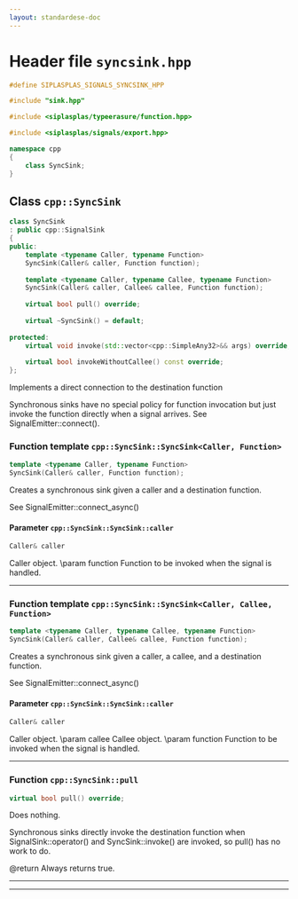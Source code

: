 ```yaml
---
layout: standardese-doc
---
```


# Header file `syncsink.hpp`

``` cpp
#define SIPLASPLAS_SIGNALS_SYNCSINK_HPP 

#include "sink.hpp"

#include <siplasplas/typeerasure/function.hpp>

#include <siplasplas/signals/export.hpp>

namespace cpp
{
    class SyncSink;
}
```

## Class `cpp::SyncSink`<a id="cpp::SyncSink"></a>

``` cpp
class SyncSink
: public cpp::SignalSink
{
public:
    template <typename Caller, typename Function>
    SyncSink(Caller& caller, Function function);
    
    template <typename Caller, typename Callee, typename Function>
    SyncSink(Caller& caller, Callee& callee, Function function);
    
    virtual bool pull() override;
    
    virtual ~SyncSink() = default;
    
protected:
    virtual void invoke(std::vector<cpp::SimpleAny32>&& args) override;
    
    virtual bool invokeWithoutCallee() const override;
};
```

Implements a direct connection to the destination function

Synchronous sinks have no special policy for function invocation but just invoke the function directly when a signal arrives. See SignalEmitter::connect().

### Function template `cpp::SyncSink::SyncSink<Caller, Function>`<a id="cpp::SyncSink::SyncSink<Caller, Function>"></a>

``` cpp
template <typename Caller, typename Function>
SyncSink(Caller& caller, Function function);
```

Creates a synchronous sink given a caller and a destination function.

See SignalEmitter::connect\_async()

#### Parameter `cpp::SyncSink::SyncSink::caller`<a id="cpp::SyncSink::SyncSink::caller"></a>

``` cpp
Caller& caller
```

Caller object. \\param function Function to be invoked when the signal is handled.

-----

### Function template `cpp::SyncSink::SyncSink<Caller, Callee, Function>`<a id="cpp::SyncSink::SyncSink<Caller, Callee, Function>"></a>

``` cpp
template <typename Caller, typename Callee, typename Function>
SyncSink(Caller& caller, Callee& callee, Function function);
```

Creates a synchronous sink given a caller, a callee, and a destination function.

See SignalEmitter::connect\_async()

#### Parameter `cpp::SyncSink::SyncSink::caller`<a id="cpp::SyncSink::SyncSink::caller"></a>

``` cpp
Caller& caller
```

Caller object. \\param callee Callee object. \\param function Function to be invoked when the signal is handled.

-----

### Function `cpp::SyncSink::pull`<a id="cpp::SyncSink::pull"></a>

``` cpp
virtual bool pull() override;
```

Does nothing.

Synchronous sinks directly invoke the destination function when SignalSink::operator() and SyncSink::invoke() are invoked, so pull() has no work to do.

@return Always returns true.

-----

-----
